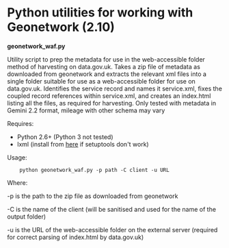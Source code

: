 # Python utilities for working with Geonetwork (2.10)

**geonetwork_waf.py**

Utility script to prep the metadata for use in the web-accessible folder method of harvesting on data.gov.uk. Takes a zip file of metadata as downloaded from geonetwork and extracts the relevant xml files into a single folder suitable for use as a web-accessible folder for use on data.gov.uk. Identifies the service record and names it service.xml, fixes the coupled record references within service.xml, and creates an index.html listing all the files, as required for harvesting. Only tested with metadata in Gemini 2.2 format, mileage with other schema may vary

Requires:

  - Python 2.6+ (Python 3 not tested)
  - lxml (install from [here](http://www.lfd.uci.edu/~gohlke/pythonlibs/#lxml) if setuptools don't work)

  Usage:

		python geonetwork_waf.py -p path -C client -u URL

  Where:

  -p is the path to the zip file as downloaded from geonetwork

  -C is the name of the client (will be sanitised and used for the name of the output folder)

  -u is the URL of the web-accessible folder on the external server (required for correct parsing of index.html by data.gov.uk)

  